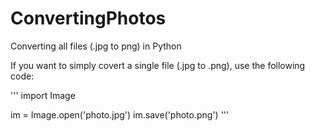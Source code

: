 # ConvertingPhotos
Converting all files (.jpg to png) in Python

If you want to simply covert a single file (.jpg to .png), use the following code:

'''
import Image

im = Image.open('photo.jpg')
im.save('photo.png')
'''
